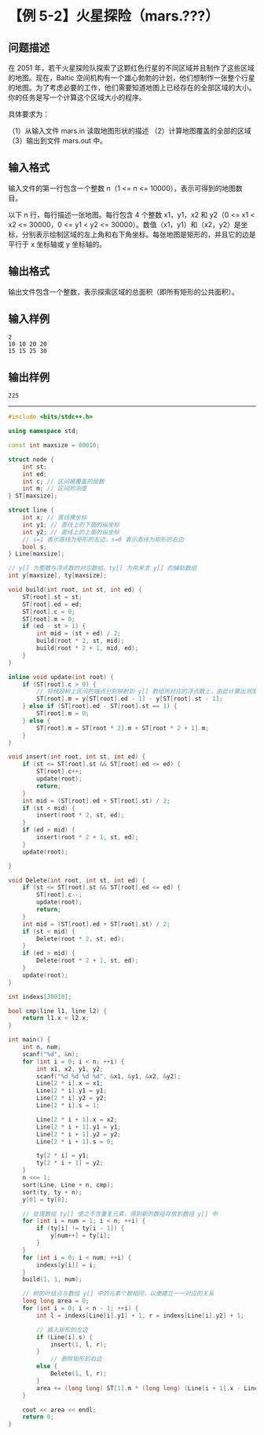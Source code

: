 # 【例 5-2】火星探险（mars.???）

## 问题描述
在 2051 年，若干火星探险队探索了这颗红色行星的不同区域并且制作了这些区域的地图。现在，Baltic 空间机构有一个雄心勃勃的计划，他们想制作一张整个行星的地图。为了考虑必要的工作，他们需要知道地图上已经存在的全部区域的大小。你的任务是写一个计算这个区域大小的程序。

具体要求为：

（1）从输入文件 mars.in 读取地图形状的描述
（2）计算地图覆盖的全部的区域
（3）输出到文件 mars.out 中。
## 输入格式
输入文件的第一行包含一个整数 n（1 <= n <= 10000），表示可得到的地图数目。

以下 n 行，每行描述一张地图。每行包含 4 个整数 x1，y1，x2 和 y2（0 <= x1 < x2 <= 30000，0 <= y1 < y2 <= 30000）。数值（x1，y1）和（x2，y2）是坐标，分别表示绘制区域的左上角和右下角坐标。每张地图是矩形的，并且它的边是平行于 x 坐标轴或 y 坐标轴的。

## 输出格式
输出文件包含一个整数，表示探索区域的总面积（即所有矩形的公共面积）。

## 输入样例
```
2
10 10 20 20
15 15 25 30
```

## 输出样例
```
225
```

----

```cpp
#include <bits/stdc++.h>

using namespace std;

const int maxsize = 80010;

struct node {
    int st;
    int ed;
    int c; // 区间被覆盖的层数
    int m; // 区间的测度
} ST[maxsize];

struct line {
    int x; // 直线横坐标
    int y1; // 直线上的下面的纵坐标
    int y2; // 直线上的上面的纵坐标
    // s=1 表示直线为矩形的左边，s=0 表示直线为矩形的右边
    bool s;
} Line[maxsize];

// y[] 为整数与浮点数的对应数组，ty[] 为用来求 y[] 的辅助数组
int y[maxsize], ty[maxsize];

void build(int root, int st, int ed) {
    ST[root].st = st;
    ST[root].ed = ed;
    ST[root].c = 0;
    ST[root].m = 0;
    if (ed - st > 1) {
        int mid = (st + ed) / 2;
        build(root * 2, st, mid);
        build(root * 2 + 1, mid, ed);
    }
}

inline void update(int root) {
    if (ST[root].c > 0) {
        // 将线段树上区间的端点分别映射到 y[] 数组所对应的浮点数上，由此计算出测度
        ST[root].m = y[ST[root].ed - 1] - y[ST[root].st - 1];
    } else if (ST[root].ed - ST[root].st == 1) {
        ST[root].m = 0;
    } else {
        ST[root].m = ST[root * 2].m + ST[root * 2 + 1].m;
    }
}

void insert(int root, int st, int ed) {
    if (st <= ST[root].st && ST[root].ed <= ed) {
        ST[root].c++;
        update(root);
        return;
    }
    int mid = (ST[root].ed + ST[root].st) / 2;
    if (st < mid) {
        insert(root * 2, st, ed);
    }
    if (ed > mid) {
        insert(root * 2 + 1, st, ed);
    }
    update(root);

}

void Delete(int root, int st, int ed) {
    if (st <= ST[root].st && ST[root].ed <= ed) {
        ST[root].c--;
        update(root);
        return;
    }
    int mid = (ST[root].ed + ST[root].st) / 2;
    if (st < mid) {
        Delete(root * 2, st, ed);
    }
    if (ed > mid) {
        Delete(root * 2 + 1, st, ed);
    }
    update(root);
}

int indexs[30010];

bool cmp(line l1, line l2) {
    return l1.x < l2.x;
}

int main() {
    int n, num;
    scanf("%d", &n);
    for (int i = 0; i < n; ++i) {
        int x1, x2, y1, y2;
        scanf("%d %d %d %d", &x1, &y1, &x2, &y2);
        Line[2 * i].x = x1;
        Line[2 * i].y1 = y1;
        Line[2 * i].y2 = y2;
        Line[2 * i].s = 1;

        Line[2 * i + 1].x = x2;
        Line[2 * i + 1].y1 = y1;
        Line[2 * i + 1].y2 = y2;
        Line[2 * i + 1].s = 0;

        ty[2 * i] = y1;
        ty[2 * i + 1] = y2;
    }
    n <<= 1;
    sort(Line, Line + n, cmp);
    sort(ty, ty + n);
    y[0] = ty[0];

    // 处理数组 ty[] 使之不含重复元素，得到新的数组存放到数组 y[] 中
    for (int i = num = 1; i < n; ++i) {
        if (ty[i] != ty[i - 1]) {
            y[num++] = ty[i];
        }
    }
    for (int i = 0; i < num; ++i) {
        indexs[y[i]] = i;
    }
    build(1, 1, num);

    // 树的叶结点与数组 y[] 中的元素个数相同，以便建立一一对应的关系
    long long area = 0;
    for (int i = 0; i < n - 1; ++i) {
        int l = indexs[Line[i].y1] + 1, r = indexs[Line[i].y2] + 1;

        // 插入矩形的左边
        if (Line[i].s) {
            insert(1, l, r);
        }
            // 删除矩形的右边
        else {
            Delete(1, l, r);
        }
        area += (long long) ST[1].m * (long long) (Line[i + 1].x - Line[i].x);
    }

    cout << area << endl;
    return 0;
}
```
